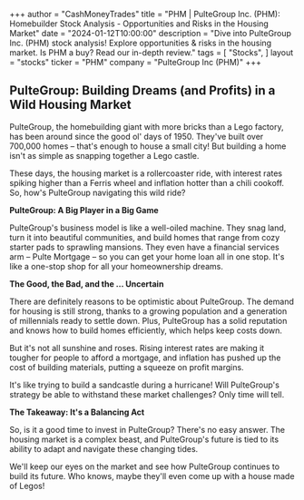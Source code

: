 +++
author = "CashMoneyTrades"
title = "PHM |  PulteGroup Inc. (PHM):  Homebuilder Stock Analysis - Opportunities and Risks in the Housing Market"
date = "2024-01-12T10:00:00"
description = "Dive into PulteGroup Inc. (PHM) stock analysis! Explore opportunities & risks in the housing market. Is PHM a buy?  Read our in-depth review."
tags = [
"Stocks",
]
layout = "stocks"
ticker = "PHM"
company = "PulteGroup Inc (PHM)"
+++
        


## PulteGroup: Building Dreams (and Profits) in a Wild Housing Market

PulteGroup, the homebuilding giant with more bricks than a Lego factory, has been around since the good ol' days of 1950. They've built over 700,000 homes – that's enough to house a small city!  But building a home isn't as simple as snapping together a Lego castle.  

These days, the housing market is a rollercoaster ride, with interest rates spiking higher than a Ferris wheel and inflation hotter than a chili cookoff.  So, how's PulteGroup navigating this wild ride?

**PulteGroup: A Big Player in a Big Game**

PulteGroup's business model is like a well-oiled machine. They snag land, turn it into beautiful communities, and build homes that range from cozy starter pads to sprawling mansions. They even have a financial services arm – Pulte Mortgage – so you can get your home loan all in one stop.  It's like a one-stop shop for all your homeownership dreams.

**The Good, the Bad, and the  … Uncertain**

There are definitely reasons to be optimistic about PulteGroup.  The demand for housing is still strong, thanks to a growing population and a generation of millennials ready to settle down.  Plus, PulteGroup has a solid reputation and knows how to build homes efficiently, which helps keep costs down. 

But it's not all sunshine and roses.  Rising interest rates are making it tougher for people to afford a mortgage, and inflation has pushed up the cost of building materials, putting a squeeze on profit margins.  

It's like trying to build a sandcastle during a hurricane!  Will PulteGroup's strategy be able to withstand these market challenges?  Only time will tell.

**The Takeaway: It's a Balancing Act**

So, is it a good time to invest in PulteGroup?  There's no easy answer.  The housing market is a complex beast, and PulteGroup's future is tied to its ability to adapt and navigate these changing tides.  

We'll keep our eyes on the market and see how PulteGroup continues to build its future.  Who knows, maybe they'll even come up with a house made of Legos!

        